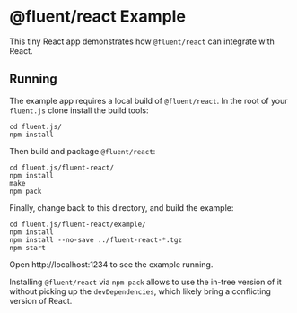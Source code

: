 # @fluent/react Example

This tiny React app demonstrates how `@fluent/react` can integrate with React.

## Running

The example app requires a local build of `@fluent/react`. In the root of
your `fluent.js` clone install the build tools:

    cd fluent.js/
    npm install

Then build and package `@fluent/react`:

    cd fluent.js/fluent-react/
    npm install
    make
    npm pack

Finally, change back to this directory, and build the example:

    cd fluent.js/fluent-react/example/
    npm install
    npm install --no-save ../fluent-react-*.tgz
    npm start

Open http://localhost:1234 to see the example running.

Installing `@fluent/react` via `npm pack` allows to use the in-tree
version of it without picking up the `devDependencies`, which likely
bring a conflicting version of React.
